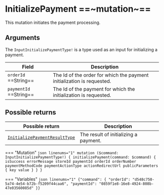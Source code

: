 # InitializePayment ==~mutation~==

This mutation initiates the payment processing.

## Arguments

The `InputInitializePaymentType!` is a type used as an input for initializing a payment. 

| Field                     | Description                                                                  |
|---------------------------|------------------------------------------------------------------------------|
| `orderId` ==String==    | The Id of the order for which the payment initialization is requested.       |
| `paymentId` ==String==  | The Id of the payment for which the initialization is requested.             |

## Possible returns

| Possible return                                                               | Description                          |
|-------------------------------------------------------------------------------|--------------------------------------|
| [`InitializePaymentResultType`](../objects/initialize-payment-result-type.md) | The result of initializing a payment.|


=== "Mutation"
    ```json linenums="1"
    mutation ($command: InputInitializePaymentType!)
    {
        initializePayment(command: $command)
        {
            isSuccess
            errorMessage
            storeId
            paymentId
            orderId
            orderNumber
            paymentMethodCode
            paymentActionType
            actionRedirectUrl
            publicParameters {
              key
              value
            }
          }
    }
    ```

=== "Variables"
    ```json linenums="1"
    {"command": {
        "orderId": "d548c750-5a74-4e54-b72b-f5209f44caa6",
        "paymentId": "0859f1e8-16e8-4924-808b-47e03560085d"
    }}
    ```

